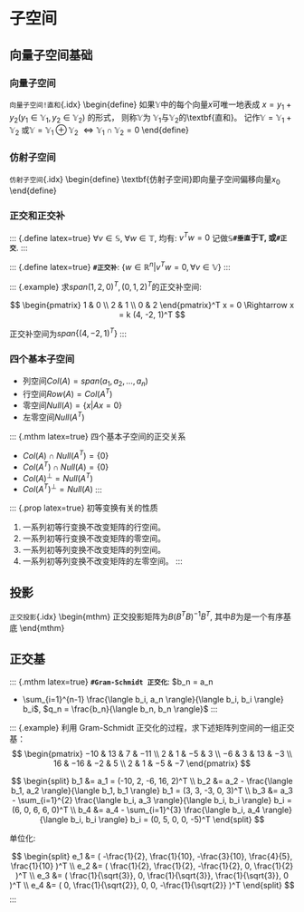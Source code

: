# 子空间

## 向量子空间基础

<!-- Lec3 -->

### 向量子空间

`向量子空间!直和`{.idx}
\begin{define}
如果$\mathbb{Y}$中的每个向量$x$可唯一地表成
$x = y_1 + y_2 (y_1 \in \mathbb{Y}_1 , y_2 \in \mathbb{Y}_2 )$ 的形式，
则称$\mathbb{Y}$为
$\mathbb{Y}_1$与$\mathbb{Y}_2$的\textbf{直和}。
记作$\mathbb{Y} = \mathbb{Y}_1 + \mathbb{Y}_2$
或$\mathbb{Y} = \mathbb{Y}_1 \oplus \mathbb{Y}_2$
$\Leftrightarrow \mathbb{Y}_1 \cap \mathbb{Y}_2 = {0}$
\end{define}

### 仿射子空间

`仿射子空间`{.idx}
\begin{define}
\textbf{仿射子空间}即向量子空间偏移向量$x_0$
\end{define}

### 正交和正交补

::: {.define latex=true}
$\forall v \in \mathbb{S}$, $\forall w \in \mathbb{T}$, 均有:
$v^T w = 0$
记做$\mathbb{S}$**`#垂直`**于$\mathbb{T}$, 或**`#正交`**.
:::

::: {.define latex=true}
**`#正交补`**: $\{ w \in \mathbb{R}^n | v^T w = 0, \forall v \in \mathbb{V} \}$
:::

::: {.example}
求$span{(1, 2, 0)^T, (0, 1, 2)^T}$的正交补空间:

$$
\begin{pmatrix}
1 & 0 \\ 
2 & 1 \\
0 & 2
\end{pmatrix}^T
x
= 0
\Rightarrow
x = k (4, -2, 1)^T
$$

正交补空间为$span\{ (4, -2, 1)^T \}$
:::

### 四个基本子空间

* 列空间$Col(A) = span(a_1, a_2, \ldots, a_n)$
* 行空间$Row(A) = Col(A^T)$
* 零空间$Null(A) = \{ x | Ax = 0\}$
* 左零空间$Null(A^T)$

::: {.mthm latex=true}
四个基本子空间的正交关系

* $Col(A) \cap Null(A^T) = \{0\}$
* $Col(A^T) \cap Null(A) = \{0\}$
* $Col(A)^{\bot} = Null(A^T)$
* $Col(A^T)^{\bot} = Null(A)$
:::

::: {.prop latex=true}
初等变换有关的性质

1. 一系列初等行变换不改变矩阵的行空间。
1. 一系列初等行变换不改变矩阵的零空间。
1. 一系列初等列变换不改变矩阵的列空间。
1. 一系列初等列变换不改变矩阵的左零空间。
:::

## 投影

`正交投影`{.idx}
\begin{mthm}
正交投影矩阵为$B(B^T B)^{-1}B^T$, 其中$B$为是一个有序基底
\end{mthm}

## 正交基

::: {.mthm latex=true}
**`#Gram-Schmidt 正交化`**:
$b_n = a_n
- \sum_{i=1}^{n-1}
\frac{\langle b_i, a_n \rangle}{\langle b_i, b_i \rangle}
b_i$, $q_n = \frac{b_n}{\langle b_n, b_n \rangle}$
:::

::: {.example}
利用 Gram-Schmidt 正交化的过程，求下述矩阵列空间的一组正交基：
$$
\begin{pmatrix}
−10 & 13 & 7 & −11 \\
2 & 1 & −5 & 3 \\
−6 & 3 & 13 & −3 \\
16 & −16 & −2 & 5 \\
2 & 1 & −5 & −7
\end{pmatrix}
$$

$$
\begin{split}
    b_1 &= a_1
         = (-10, 2, -6, 16, 2)^T \\
    b_2 &= a_2 - \frac{\langle b_1, a_2 \rangle}{\langle b_1, b_1 \rangle} b_1
         = (3, 3, -3, 0, 3)^T \\
    b_3 &= a_3 - \sum_{i=1}^{2} \frac{\langle b_i, a_3 \rangle}{\langle b_i, b_i \rangle} b_i
         = (6, 0, 6, 6, 0)^T \\
    b_4 &= a_4 - \sum_{i=1}^{3} \frac{\langle b_i, a_4 \rangle}{\langle b_i, b_i \rangle} b_i
         = (0, 5, 0, 0, -5)^T
\end{split}
$$

单位化:

$$
\begin{split}
    e_1 &= (
     -\frac{1}{2}, \frac{1}{10}, -\frac{3}{10}, \frac{4}{5}, \frac{1}{10}
    )^T \\
    e_2 &= (
      \frac{1}{2}, \frac{1}{2}, -\frac{1}{2}, 0, \frac{1}{2}
    )^T \\
    e_3 &= (
      \frac{1}{\sqrt{3}}, 0, \frac{1}{\sqrt{3}}, \frac{1}{\sqrt{3}}, 0
    )^T \\
    e_4 &= (
      0, \frac{1}{\sqrt{2}}, 0, 0, -\frac{1}{\sqrt{2}}
    )^T
\end{split}
$$
:::